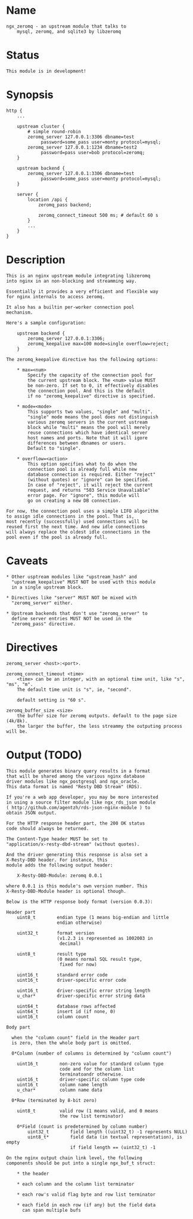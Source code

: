 Name
====
    ngx_zeromq - an upstream module that talks to
        mysql, zeromq, and sqlite3 by libzeromq

Status
======
    This module is in development!

Synopsis
========

    http {
        ...

        upstream cluster {
            # simple round-robin
            zeromq_server 127.0.0.1:3306 dbname=test
                 password=some_pass user=monty protocol=mysql;
            zeromq_server 127.0.0.1:1234 dbname=test2
                 password=pass user=bob protocol=zeromq;
        }

        upstream backend {
            zeromq_server 127.0.0.1:3306 dbname=test
                 password=some_pass user=monty protocol=mysql;
        }

        server {
            location /api {
                zeromq_pass backend;

                zeromq_connect_timeout 500 ms; # default 60 s
            }
            ...
        }
    }

Description
===========

    This is an nginx upstream module integrating libzeromq
    into nginx in an non-blocking and streamming way.

    Essentially it provides a very efficient and flexible way
    for nginx internals to access zeromq.

    It also has a builtin per-worker connection pool
    mechanism.

    Here's a sample configuration:

        upstream backend {
            zeromq_server 127.0.0.1:3306;
            zeromq_keepalive max=100 mode=single overflow=reject;
        }

    The zeromq_keepalive directive has the following options:

        * max=<num>
            Specify the capacity of the connection pool for
            the current upstream block. The <num> value MUST
            be non-zero. If set to 0, it effectively disables
            the connection pool. And this is the default
            if no "zeromq_keepalive" directive is specified.

        * mode=<mode>
            This supports two values, "single" and "multi".
            "single" mode means the pool does not distinguish
            various zeromq servers in the current ustream
            block while "multi" means the pool will merely
            reuse connections which have identical server
            host names and ports. Note that it will igore
            differences between dbnames or users.
            Default to "single".

        * overflow=<action>
            This option specifies what to do when the
            connection pool is already full while new
            database connection is required. Either "reject"
            (without quotes) or "ignore" can be specified.
            In case of "reject", it will reject the current
            request, and returns "503 Service Unavaliable"
            error page. For "ignore", this module will
            go on creating a new DB connection.

    For now, the connection pool uses a simple LIFO algorithm
    to assign idle connections in the pool. That is,
    most recently (successfully) used connections will be
    reused first the next time. And new idle connections
    will always replace the oldest idle connections in the
    pool even if the pool is already full.

Caveats
=======

    * Other usptream modules like "upstream_hash" and
      "upstream_keepalive" MUST NOT be used with this module
      in a single upstream block.

    * Directives like "server" MUST NOT be mixed with
      "zeromq_server" either.

    * Upstream backends that don't use "zeromq_server" to
      define server entries MUST NOT be used in the
      "zeromq_pass" directive.

Directives
==========

    zeromq_server <host>:<port>.

    zeromq_connect_timeout <time>
        <time> can be an integer, with an optional time unit, like "s", "ms", "m".
        The default time unit is "s", ie, "second".

        default setting is "60 s".

    zeromq_buffer_size <size>
        the buffer size for zeromq outputs. default to the page size (4k/8k).
        the larger the buffer, the less streammy the outputing process will be.

Output (TODO)
=============

    This module generates binary query results in a format
    that will be shared among the various nginx database
    driver modules like ngx_postgresql and ngx_oracle.
    This data format is named "Resty DBD Stream" (RDS).

    If you're a web app developer, you may be more interested
    in using a source filter module like ngx_rds_json module
    ( http://github.com/agentzh/rds-json-nginx-module ) to
    obtain JSON output.

    For the HTTP response header part, the 200 OK status
    code should always be returned.

    The Content-Type header MUST be set to
    "application/x-resty-dbd-stream" (without quotes).

    And the driver generating this response is also set a
    X-Resty-DBD header. For instance, this
    module adds the following output header:

        X-Resty-DBD-Module: zeromq 0.0.1

    where 0.0.1 is this module's own version number. This
    X-Resty-DBD-Module header is optional though.

    Below is the HTTP response body format (version 0.0.3):

    Header part
        uint8_t        endian type (1 means big-endian and little
                       endian otherwise)

        uint32_t       format version
                       (v1.2.3 is represented as 1002003 in
                        decimal)

        uint8_t        result type
                       (0 means normal SQL result type,
                        fixed for now)

        uint16_t       standard error code
        uint16_t       driver-specific error code

        uint16_t       driver-specific error string length
        u_char*        driver-specific error string data

        uint64_t       database rows affected
        uint64_t       insert id (if none, 0)
        uint16_t       column count

    Body part

      when the "column count" field in the Header part
      is zero, then the whole body part is omitted.

      0*Column (number of columns is determined by "column count")

        uint16_t        non-zero value for standard column type
                        code and for the column list
                        terminatoandr otherwise.
        uint16_t        driver-specific column type code
        uint16_t        column name length
        u_char*         column name data

      0*Row (terminated by 8-bit zero)

        uint8_t         valid row (1 means valid, and 0 means
                        the row list terminator)

        0*Field (count is predetermined by column number)
            uint32_t        field length ((uint32_t) -1 represents NULL)
            uint8_t*        field data (in textual representation), is empty
                            if field length == (uint32_t) -1

    On the nginx output chain link level, the following
    components should be put into a single ngx_buf_t struct:

        * the header

        * each column and the column list terminator

        * each row's valid flag byte and row list terminator

        * each field in each row (if any) but the field data
          can span multiple bufs
